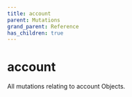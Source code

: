 ```yaml
---
title: account
parent: Mutations
grand_parent: Reference
has_children: true
---
```


# account

All mutations relating to account Objects.

